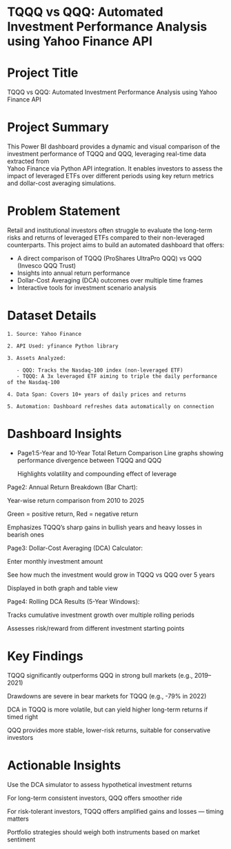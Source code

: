 # TQQQ vs QQQ: Automated Investment Performance Analysis using Yahoo Finance API


# Project Title
  
  TQQQ vs QQQ: Automated Investment Performance Analysis using Yahoo Finance API

# Project Summary

  This Power BI dashboard provides a dynamic and visual comparison of the investment performance of TQQQ and QQQ, leveraging real-time data extracted from   
  Yahoo Finance via Python API integration. It enables investors to assess the impact of leveraged ETFs over different periods using key return metrics and 
  dollar-cost averaging simulations.

# Problem Statement

  Retail and institutional investors often struggle to evaluate the long-term risks and returns of leveraged ETFs compared to their non-leveraged counterparts. 
  This project aims to build an automated dashboard that offers:

  - A direct comparison of TQQQ (ProShares UltraPro QQQ) vs QQQ (Invesco QQQ Trust)
  - Insights into annual return performance
  - Dollar-Cost Averaging (DCA) outcomes over multiple time frames
  - Interactive tools for investment scenario analysis

# Dataset Details

    1. Source: Yahoo Finance
    
    2. API Used: yfinance Python library
    
    3. Assets Analyzed:

       - QQQ: Tracks the Nasdaq-100 index (non-leveraged ETF)
       - TQQQ: A 3x leveraged ETF aiming to triple the daily performance of the Nasdaq-100
       
    4. Data Span: Covers 10+ years of daily prices and returns
    
    5. Automation: Dashboard refreshes data automatically on connection

# Dashboard Insights

  - Page1:5-Year and 10-Year Total Return Comparison
    Line graphs showing performance divergence between TQQQ and QQQ

    Highlights volatility and compounding effect of leverage

Page2: Annual Return Breakdown (Bar Chart):

Year-wise return comparison from 2010 to 2025

Green = positive return, Red = negative return

Emphasizes TQQQ’s sharp gains in bullish years and heavy losses in bearish ones

Page3: Dollar-Cost Averaging (DCA) Calculator:

Enter monthly investment amount

See how much the investment would grow in TQQQ vs QQQ over 5 years

Displayed in both graph and table view

Page4: Rolling DCA Results (5-Year Windows):

Tracks cumulative investment growth over multiple rolling periods

Assesses risk/reward from different investment starting points


# Key Findings

TQQQ significantly outperforms QQQ in strong bull markets (e.g., 2019–2021)

Drawdowns are severe in bear markets for TQQQ (e.g., -79% in 2022)

DCA in TQQQ is more volatile, but can yield higher long-term returns if timed right

QQQ provides more stable, lower-risk returns, suitable for conservative investors

# Actionable Insights
Use the DCA simulator to assess hypothetical investment returns

For long-term consistent investors, QQQ offers smoother ride

For risk-tolerant investors, TQQQ offers amplified gains and losses — timing matters

Portfolio strategies should weigh both instruments based on market sentiment
